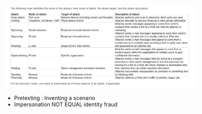 ![](Z.%20Pasted%20Images/Pasted%20image%2020221014191109.png)


- Pretexting : Inventing a scenario
- Impersonation NOT EQUAL identity fraud
